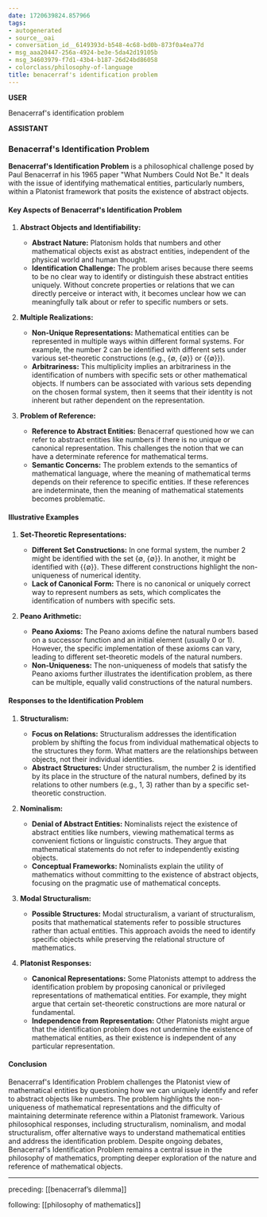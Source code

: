 ```yaml
---
date: 1720639824.857966
tags:
- autogenerated
- source__oai
- conversation_id__6149393d-b548-4c68-bd0b-873f0a4ea77d
- msg_aaa20447-256a-4924-be3e-5da42d19105b
- msg_34603979-f7d1-43b4-b187-26d24bd86058
- colorclass/philosophy-of-language
title: benacerraf's identification problem
---
```


**USER**

Benacerraf's identification problem


**ASSISTANT**

### Benacerraf's Identification Problem

**Benacerraf's Identification Problem** is a philosophical challenge posed by Paul Benacerraf in his 1965 paper "What Numbers Could Not Be." It deals with the issue of identifying mathematical entities, particularly numbers, within a Platonist framework that posits the existence of abstract objects.

#### Key Aspects of Benacerraf's Identification Problem

1. **Abstract Objects and Identifiability:**
   - **Abstract Nature:** Platonism holds that numbers and other mathematical objects exist as abstract entities, independent of the physical world and human thought.
   - **Identification Challenge:** The problem arises because there seems to be no clear way to identify or distinguish these abstract entities uniquely. Without concrete properties or relations that we can directly perceive or interact with, it becomes unclear how we can meaningfully talk about or refer to specific numbers or sets.

2. **Multiple Realizations:**
   - **Non-Unique Representations:** Mathematical entities can be represented in multiple ways within different formal systems. For example, the number 2 can be identified with different sets under various set-theoretic constructions (e.g., {∅, {∅}} or {{∅}}).
   - **Arbitrariness:** This multiplicity implies an arbitrariness in the identification of numbers with specific sets or other mathematical objects. If numbers can be associated with various sets depending on the chosen formal system, then it seems that their identity is not inherent but rather dependent on the representation.

3. **Problem of Reference:**
   - **Reference to Abstract Entities:** Benacerraf questioned how we can refer to abstract entities like numbers if there is no unique or canonical representation. This challenges the notion that we can have a determinate reference for mathematical terms.
   - **Semantic Concerns:** The problem extends to the semantics of mathematical language, where the meaning of mathematical terms depends on their reference to specific entities. If these references are indeterminate, then the meaning of mathematical statements becomes problematic.

#### Illustrative Examples

1. **Set-Theoretic Representations:**
   - **Different Set Constructions:** In one formal system, the number 2 might be identified with the set {∅, {∅}}. In another, it might be identified with {{∅}}. These different constructions highlight the non-uniqueness of numerical identity.
   - **Lack of Canonical Form:** There is no canonical or uniquely correct way to represent numbers as sets, which complicates the identification of numbers with specific sets.

2. **Peano Arithmetic:**
   - **Peano Axioms:** The Peano axioms define the natural numbers based on a successor function and an initial element (usually 0 or 1). However, the specific implementation of these axioms can vary, leading to different set-theoretic models of the natural numbers.
   - **Non-Uniqueness:** The non-uniqueness of models that satisfy the Peano axioms further illustrates the identification problem, as there can be multiple, equally valid constructions of the natural numbers.

#### Responses to the Identification Problem

1. **Structuralism:**
   - **Focus on Relations:** Structuralism addresses the identification problem by shifting the focus from individual mathematical objects to the structures they form. What matters are the relationships between objects, not their individual identities.
   - **Abstract Structures:** Under structuralism, the number 2 is identified by its place in the structure of the natural numbers, defined by its relations to other numbers (e.g., 1, 3) rather than by a specific set-theoretic construction.

2. **Nominalism:**
   - **Denial of Abstract Entities:** Nominalists reject the existence of abstract entities like numbers, viewing mathematical terms as convenient fictions or linguistic constructs. They argue that mathematical statements do not refer to independently existing objects.
   - **Conceptual Frameworks:** Nominalists explain the utility of mathematics without committing to the existence of abstract objects, focusing on the pragmatic use of mathematical concepts.

3. **Modal Structuralism:**
   - **Possible Structures:** Modal structuralism, a variant of structuralism, posits that mathematical statements refer to possible structures rather than actual entities. This approach avoids the need to identify specific objects while preserving the relational structure of mathematics.

4. **Platonist Responses:**
   - **Canonical Representations:** Some Platonists attempt to address the identification problem by proposing canonical or privileged representations of mathematical entities. For example, they might argue that certain set-theoretic constructions are more natural or fundamental.
   - **Independence from Representation:** Other Platonists might argue that the identification problem does not undermine the existence of mathematical entities, as their existence is independent of any particular representation.

#### Conclusion

Benacerraf's Identification Problem challenges the Platonist view of mathematical entities by questioning how we can uniquely identify and refer to abstract objects like numbers. The problem highlights the non-uniqueness of mathematical representations and the difficulty of maintaining determinate reference within a Platonist framework. Various philosophical responses, including structuralism, nominalism, and modal structuralism, offer alternative ways to understand mathematical entities and address the identification problem. Despite ongoing debates, Benacerraf's Identification Problem remains a central issue in the philosophy of mathematics, prompting deeper exploration of the nature and reference of mathematical objects.


---

preceding: [[benacerraf’s dilemma]]  


following: [[philosophy of mathematics]]